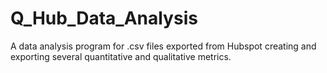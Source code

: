 # Q_Hub_Data_Analysis
A data analysis program for .csv files exported from Hubspot creating and exporting several quantitative and qualitative metrics. 

